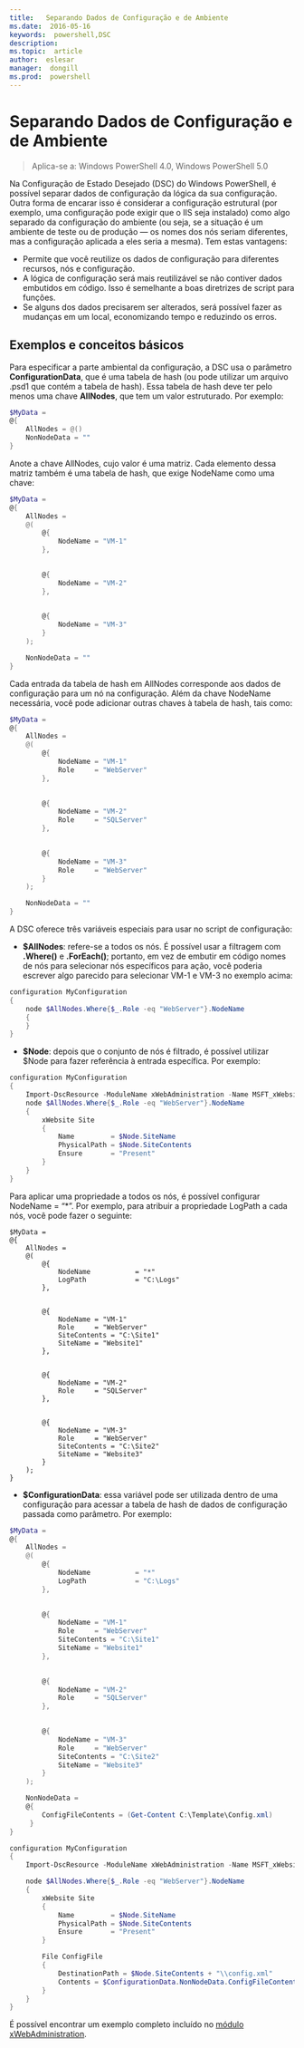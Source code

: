 ```yaml
---
title:   Separando Dados de Configuração e de Ambiente
ms.date:  2016-05-16
keywords:  powershell,DSC
description:  
ms.topic:  article
author:  eslesar
manager:  dongill
ms.prod:  powershell
---
```


# Separando Dados de Configuração e de Ambiente

>Aplica-se a: Windows PowerShell 4.0, Windows PowerShell 5.0

Na Configuração de Estado Desejado (DSC) do Windows PowerShell, é possível separar dados de configuração da lógica da sua configuração. Outra forma de encarar isso é considerar a configuração estrutural (por exemplo, uma configuração pode exigir que o IIS seja instalado) como algo separado da configuração do ambiente (ou seja, se a situação é um ambiente de teste ou de produção — os nomes dos nós seriam diferentes, mas a configuração aplicada a eles seria a mesma). Tem estas vantagens:

* Permite que você reutilize os dados de configuração para diferentes recursos, nós e configuração.
* A lógica de configuração será mais reutilizável se não contiver dados embutidos em código. Isso é semelhante a boas diretrizes de script para funções.
* Se alguns dos dados precisarem ser alterados, será possível fazer as mudanças em um local, economizando tempo e reduzindo os erros.

## Exemplos e conceitos básicos

Para especificar a parte ambiental da configuração, a DSC usa o parâmetro **ConfigurationData**, que é uma tabela de hash (ou pode utilizar um arquivo .psd1 que contém a tabela de hash). Essa tabela de hash deve ter pelo menos uma chave **AllNodes**, que tem um valor estruturado. Por exemplo:

```powershell
$MyData = 
@{
    AllNodes = @()
    NonNodeData = ""   
}
```

Anote a chave AllNodes, cujo valor é uma matriz. Cada elemento dessa matriz também é uma tabela de hash, que exige NodeName como uma chave:

```powershell
$MyData = 
@{
    AllNodes = 
    @(
        @{
            NodeName = "VM-1"
        },

 
        @{
            NodeName = "VM-2"
        },

 
        @{
            NodeName = "VM-3"
        }
    );

    NonNodeData = ""   
}
```

Cada entrada da tabela de hash em AllNodes corresponde aos dados de configuração para um nó na configuração. Além da chave NodeName necessária, você pode adicionar outras chaves à tabela de hash, tais como:

```powershell
$MyData = 
@{
    AllNodes = 
    @(
        @{
            NodeName = "VM-1"
            Role     = "WebServer"
        },

 
        @{
            NodeName = "VM-2"
            Role     = "SQLServer"
        },

 
        @{
            NodeName = "VM-3"
            Role     = "WebServer"
        }
    );

    NonNodeData = ""   
}
```

A DSC oferece três variáveis especiais para usar no script de configuração:

* **$AllNodes**: refere-se a todos os nós. É possível usar a filtragem com **.Where()** e **.ForEach()**; portanto, em vez de embutir em código nomes de nós para selecionar nós específicos para ação, você poderia escrever algo parecido para selecionar VM-1 e VM-3 no exemplo acima:

```powershell
configuration MyConfiguration
{
    node $AllNodes.Where{$_.Role -eq "WebServer"}.NodeName
    {
    }
}
```

* **$Node**: depois que o conjunto de nós é filtrado, é possível utilizar $Node para fazer referência à entrada específica. Por exemplo:

```powershell
configuration MyConfiguration
{
    Import-DscResource -ModuleName xWebAdministration -Name MSFT_xWebsite
    node $AllNodes.Where{$_.Role -eq "WebServer"}.NodeName
    {
        xWebsite Site
        {
            Name         = $Node.SiteName
            PhysicalPath = $Node.SiteContents
            Ensure       = "Present"
        }
    }
}
```

Para aplicar uma propriedade a todos os nós, é possível configurar NodeName = “*”. Por exemplo, para atribuir a propriedade LogPath a cada nós, você pode fazer o seguinte:

```
$MyData = 
@{
    AllNodes = 
    @(
        @{
            NodeName           = "*"
            LogPath            = "C:\Logs"
        },

 
        @{
            NodeName = "VM-1"
            Role     = "WebServer"
            SiteContents = "C:\Site1"
            SiteName = "Website1"
        },

 
        @{
            NodeName = "VM-2"
            Role     = "SQLServer"
        },

 
        @{
            NodeName = "VM-3"
            Role     = "WebServer"
            SiteContents = "C:\Site2"
            SiteName = "Website3"
        }
    );
}
```

* **$ConfigurationData**: essa variável pode ser utilizada dentro de uma configuração para acessar a tabela de hash de dados de configuração passada como parâmetro. Por exemplo:

```powershell
$MyData = 
@{
    AllNodes = 
    @(
        @{
            NodeName           = "*"
            LogPath            = "C:\Logs"
        },

 
        @{
            NodeName = "VM-1"
            Role     = "WebServer"
            SiteContents = "C:\Site1"
            SiteName = "Website1"
        },

 
        @{
            NodeName = "VM-2"
            Role     = "SQLServer"
        },
 

        @{
            NodeName = "VM-3"
            Role     = "WebServer"
            SiteContents = "C:\Site2"
            SiteName = "Website3"
        }
    );

    NonNodeData = 
    @{
        ConfigFileContents = (Get-Content C:\Template\Config.xml)
     }   
} 

configuration MyConfiguration
{
    Import-DscResource -ModuleName xWebAdministration -Name MSFT_xWebsite

    node $AllNodes.Where{$_.Role -eq "WebServer"}.NodeName
    {
        xWebsite Site
        {
            Name         = $Node.SiteName
            PhysicalPath = $Node.SiteContents
            Ensure       = "Present"
        }

        File ConfigFile
        {
            DestinationPath = $Node.SiteContents + "\\config.xml"
            Contents = $ConfigurationData.NonNodeData.ConfigFileContents
        }
    }
}
```

É possível encontrar um exemplo completo incluído no [módulo xWebAdministration](https://powershellgallery.com/packages/xWebAdministration).



<!--HONumber=Jun16_HO3-->


